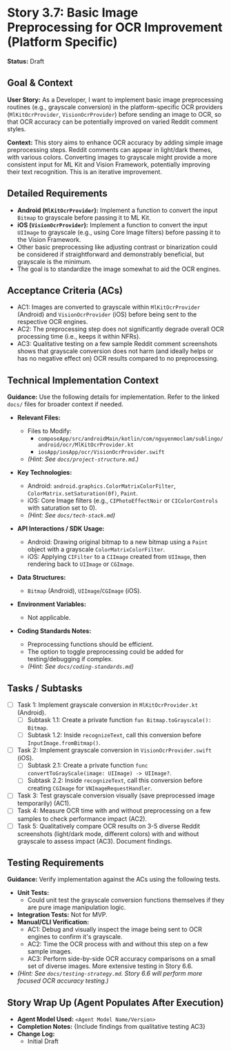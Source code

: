 
# Story 3.7: Basic Image Preprocessing for OCR Improvement (Platform Specific)

**Status:** Draft

## Goal & Context

**User Story:** As a Developer, I want to implement basic image preprocessing routines (e.g., grayscale conversion) in the platform-specific OCR providers (`MlKitOcrProvider`, `VisionOcrProvider`) before sending an image to OCR, so that OCR accuracy can be potentially improved on varied Reddit comment styles.

**Context:** This story aims to enhance OCR accuracy by adding simple image preprocessing steps. Reddit comments can appear in light/dark themes, with various colors. Converting images to grayscale might provide a more consistent input for ML Kit and Vision Framework, potentially improving their text recognition. This is an iterative improvement.

## Detailed Requirements

- **Android (`MlKitOcrProvider`):** Implement a function to convert the input `Bitmap` to grayscale before passing it to ML Kit.
- **iOS (`VisionOcrProvider`):** Implement a function to convert the input `UIImage` to grayscale (e.g., using Core Image filters) before passing it to the Vision Framework.
- Other basic preprocessing like adjusting contrast or binarization could be considered if straightforward and demonstrably beneficial, but grayscale is the minimum.
- The goal is to standardize the image somewhat to aid the OCR engines.

## Acceptance Criteria (ACs)

- AC1: Images are converted to grayscale within `MlKitOcrProvider` (Android) and `VisionOcrProvider` (iOS) before being sent to the respective OCR engines.
- AC2: The preprocessing step does not significantly degrade overall OCR processing time (i.e., keeps it within NFRs).
- AC3: Qualitative testing on a few sample Reddit comment screenshots shows that grayscale conversion does not harm (and ideally helps or has no negative effect on) OCR results compared to no preprocessing.

## Technical Implementation Context

**Guidance:** Use the following details for implementation. Refer to the linked `docs/` files for broader context if needed.

- **Relevant Files:**

    - Files to Modify:
        - `composeApp/src/androidMain/kotlin/com/nguyenmoclam/sublingo/android/ocr/MlKitOcrProvider.kt`
        - `iosApp/iosApp/ocr/VisionOcrProvider.swift`
    - *(Hint: See `docs/project-structure.md`.)*

- **Key Technologies:**

    - Android: `android.graphics.ColorMatrixColorFilter`, `ColorMatrix.setSaturation(0f)`, `Paint`.
    - iOS: Core Image filters (e.g., `CIPhotoEffectNoir` or `CIColorControls` with saturation set to 0).
    - *(Hint: See `docs/tech-stack.md`)*

- **API Interactions / SDK Usage:**

    - Android: Drawing original bitmap to a new bitmap using a `Paint` object with a grayscale `ColorMatrixColorFilter`.
    - iOS: Applying `CIFilter` to a `CIImage` created from `UIImage`, then rendering back to `UIImage` or `CGImage`.

- **Data Structures:**

    - `Bitmap` (Android), `UIImage`/`CGImage` (iOS).

- **Environment Variables:**

    - Not applicable.

- **Coding Standards Notes:**

    - Preprocessing functions should be efficient.
    - The option to toggle preprocessing could be added for testing/debugging if complex.
    - *(Hint: See `docs/coding-standards.md`)*

## Tasks / Subtasks

- [ ] Task 1: Implement grayscale conversion in `MlKitOcrProvider.kt` (Android).
    - [ ] Subtask 1.1: Create a private function `fun Bitmap.toGrayscale(): Bitmap`.
    - [ ] Subtask 1.2: Inside `recognizeText`, call this conversion before `InputImage.fromBitmap()`.
- [ ] Task 2: Implement grayscale conversion in `VisionOcrProvider.swift` (iOS).
    - [ ] Subtask 2.1: Create a private function `func convertToGrayScale(image: UIImage) -> UIImage?`.
    - [ ] Subtask 2.2: Inside `recognizeText`, call this conversion before creating `CGImage` for `VNImageRequestHandler`.
- [ ] Task 3: Test grayscale conversion visually (save preprocessed image temporarily) (AC1).
- [ ] Task 4: Measure OCR time with and without preprocessing on a few samples to check performance impact (AC2).
- [ ] Task 5: Qualitatively compare OCR results on 3-5 diverse Reddit screenshots (light/dark mode, different colors) with and without grayscale to assess impact (AC3). Document findings.

## Testing Requirements

**Guidance:** Verify implementation against the ACs using the following tests.

- **Unit Tests:**
    - Could unit test the grayscale conversion functions themselves if they are pure image manipulation logic.
- **Integration Tests:** Not for MVP.
- **Manual/CLI Verification:**
    - AC1: Debug and visually inspect the image being sent to OCR engines to confirm it's grayscale.
    - AC2: Time the OCR process with and without this step on a few sample images.
    - AC3: Perform side-by-side OCR accuracy comparisons on a small set of diverse images. More extensive testing in Story 6.6.
- *(Hint: See `docs/testing-strategy.md`. Story 6.6 will perform more focused OCR accuracy testing.)*

## Story Wrap Up (Agent Populates After Execution)

- **Agent Model Used:** `<Agent Model Name/Version>`
- **Completion Notes:** {Include findings from qualitative testing AC3}
- **Change Log:**
    - Initial Draft

